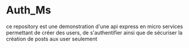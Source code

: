 # Auth_Ms
ce repository est une demonstration d'une api express en micro services permettant de créer des users, de s'authentifier ainsi que de sécuriser la création de posts aux user seulement
